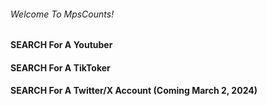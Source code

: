 ###### Welcome To MpsCounts!
#### SEARCH For A Youtuber
#### SEARCH For A TikToker
#### SEARCH For A Twitter/X Account (Coming March 2, 2024)
